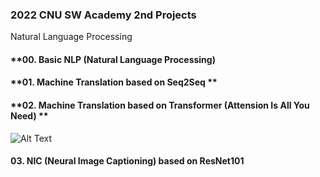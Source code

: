 ### **2022 CNU SW Academy 2nd Projects**
Natural Language Processing

#### **00. Basic NLP (Natural Language Processing)

#### **01. Machine Translation based on Seq2Seq **

#### **02. Machine Translation based on Transformer (Attension Is All You Need) **

![Alt Text](https://encrypted-tbn0.gstatic.com/images?q=tbn:ANd9GcSLC6Spwl7B4r5ms0YNFJbF5N9yv_DRoanPIdNR-65bHHEzEYmnINYxfV_BDlrUS0C7BFg&usqp=CAU)

#### **03. NIC (Neural Image Captioning) based on ResNet101**
